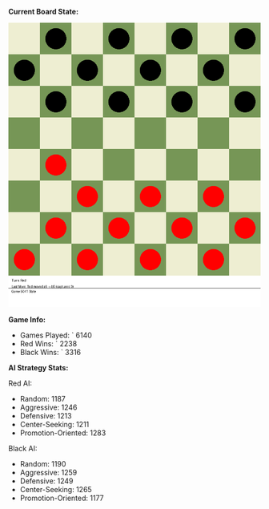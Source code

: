 
**Current Board State:**  
<!-- START_GIF -->
![Checkers Game](./checkers_game.gif)
<!-- END_GIF -->

**Game Info:**  
- Games Played: `<!-- GAMES_PLAYED --> 6140
- Red Wins: `<!-- RED_WINS --> 2238
- Black Wins: `<!-- BLACK_WINS --> 3316

<!-- AI_STATS -->
**AI Strategy Stats:**

Red AI:
- Random: 1187
- Aggressive: 1246
- Defensive: 1213
- Center-Seeking: 1211
- Promotion-Oriented: 1283

Black AI:
- Random: 1190
- Aggressive: 1259
- Defensive: 1249
- Center-Seeking: 1265
- Promotion-Oriented: 1177
